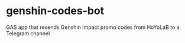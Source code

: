 # genshin-codes-bot
GAS app that resends Genshin Impact promo codes from HoYoLaB to a Telegram channel
